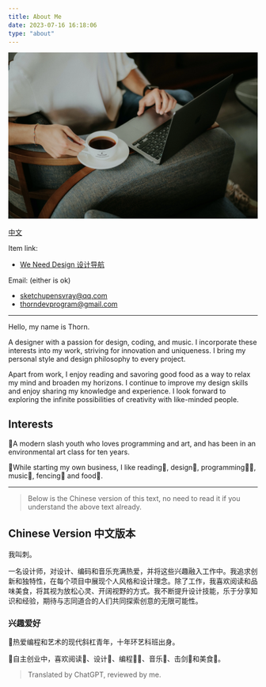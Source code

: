 ```yaml
---
title: About Me
date: 2023-07-16 16:18:06
type: "about"
---
```


![Enjoy working while drinking coffee in the office.](../images/about.webp)

<iconify-icon icon="mingcute:world-2-fill"></iconify-icon> [中文](#Chinese-Version-中文版本)

<iconify-icon icon="mingcute:link-fill"></iconify-icon> Item link:

- [We Need Design 设计导航](https://www.weneeddesign.com)

<iconify-icon icon="mingcute:mail-fill"></iconify-icon> Email: (either is ok)

- sketchupensvray@qq.com
- thorndevprogram@gmail.com

------

Hello, my name is Thorn.

A designer with a passion for design, coding, and music. I incorporate these interests into my work, striving for innovation and uniqueness. I bring my personal style and design philosophy to every project.

Apart from work, I enjoy reading and savoring good food as a way to relax my mind and broaden my horizons. I continue to improve my design skills and enjoy sharing my knowledge and experience. I look forward to exploring the infinite possibilities of creativity with like-minded people.

## Interests

🌵A modern slash youth who loves programming and art, and has been in an environmental art class for ten years.

🌊While starting my own business, I like reading📖, design🎨, programming🧑‍💻, music🎵, fencing🤺 and food🍔.

---

> Below is the Chinese version of this text, no need to read it if you understand the above text already.

## Chinese Version 中文版本

我叫刺。

一名设计师，对设计、编码和音乐充满热爱，并将这些兴趣融入工作中。我追求创新和独特性，在每个项目中展现个人风格和设计理念。除了工作，我喜欢阅读和品味美食，将其视为放松心灵、开阔视野的方式。我不断提升设计技能，乐于分享知识和经验，期待与志同道合的人们共同探索创意的无限可能性。

### 兴趣爱好

🌵热爱编程和艺术的现代斜杠青年，十年环艺科班出身。

🌊自主创业中，喜欢阅读📖、设计🎨、编程🧑‍💻、音乐🎵、击剑🤺和美食🍔。

> Translated by ChatGPT, reviewed by me.

